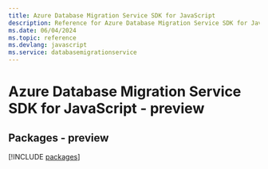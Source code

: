 ```yaml
---
title: Azure Database Migration Service SDK for JavaScript
description: Reference for Azure Database Migration Service SDK for JavaScript
ms.date: 06/04/2024
ms.topic: reference
ms.devlang: javascript
ms.service: databasemigrationservice
---
```

# Azure Database Migration Service SDK for JavaScript - preview
## Packages - preview
[!INCLUDE [packages](database-migration-service-index.md)]